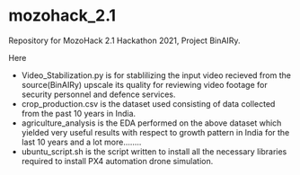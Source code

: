 # mozohack_2.1
Repository for MozoHack 2.1 Hackathon 2021, Project BinAIRy.

Here
- Video_Stabilization.py is for stablilizing the input video recieved from the source(BinAIRy) upscale its quality for reviewing video footage for security personnel and defence services.
- crop_production.csv is the dataset used consisting of data collected from the past 10 years in India.
- agriculture_analysis is the EDA performed on the above dataset which yielded very useful results with respect to growth pattern in India for the last 10 years and a lot more........
- ubuntu_script.sh is the script written to install all the necessary libraries required to install PX4 automation drone simulation.
